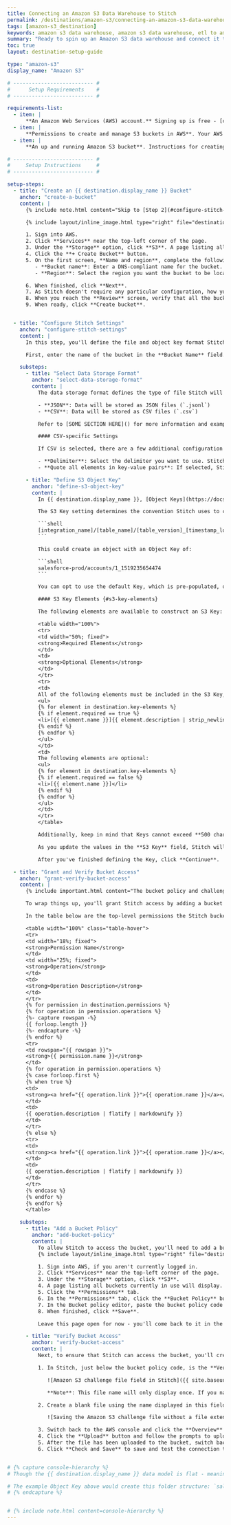 ```yaml
---
title: Connecting an Amazon S3 Data Warehouse to Stitch
permalink: /destinations/amazon-s3/connecting-an-amazon-s3-data-warehouse-to-stitch
tags: [amazon-s3_destination]
keywords: amazon s3 data warehouse, amazon s3 data warehouse, etl to amazon s3, postgres etl, amazon s3 etl
summary: "Ready to spin up an Amazon S3 data warehouse and connect it to Stitch? This step-by-step tutorial will walk you through every part of the process."
toc: true
layout: destination-setup-guide

type: "amazon-s3"
display_name: "Amazon S3"

# -------------------------- #
#      Setup Requirements    #
# -------------------------- #

requirements-list:
  - item: |
      **An Amazon Web Services (AWS) account.** Signing up is free - [click here](https://aws.amazon.com){:target="new"} or go to `https://aws.amazon.com` to create an account if you don't have one already.
  - item: |
      **Permissions to create and manage S3 buckets in AWS**. Your AWS user must be able to create a bucket (if one doesn't already exist), add/modify bucket policies, and upload files to the bucket.
  - item: |
      **An up and running Amazon S3 bucket**. Instructions for creating a bucket using the AWS console are in [Step 1 of this guide](#create-a-bucket).

# -------------------------- #
#     Setup Instructions     #
# -------------------------- #

setup-steps:
  - title: "Create an {{ destination.display_name }} Bucket"
    anchor: "create-a-bucket"
    content: |
      {% include note.html content="Skip to [Step 2](#configure-stitch-settings) if there is an existing S3 bucket you want to connect to Stitch." %}

      {% include layout/inline_image.html type="right" file="destinations/amazon-s3-create-bucket-1.png" max-width="400px" alt="Adding an Amazon S3 bucket policy in the AWS console" %}

      1. Sign into AWS.
      2. Click **Services** near the top-left corner of the page.
      3. Under the **Storage** option, click **S3**. A page listing all buckets currently in use will display.
      4. Click the **+ Create Bucket** button.
      5. On the first screen, **Name and region**, complete the following:
         - **Bucket name**: Enter a DNS-compliant name for the bucket.
         - **Region**: Select the region you want the bucket to be located in.

      6. When finished, click **Next**.
      7. As Stitch doesn't require any particular configuration, how you define the settings in the **Set properties** and **Set permissions** screens are up to you. Follow the on-screen prompts to complete these steps.
      8. When you reach the **Review** screen, verify that all the bucket's information and settings are correct.
      9. When ready, click **Create bucket**.


  - title: "Configure Stitch Settings"
    anchor: "configure-stitch-settings"
    content: |
      In this step, you'll define the file and object key format Stitch will use to load data into {{ destination.display_name }}.

      First, enter the name of the bucket in the **Bucket Name** field.

    substeps:
      - title: "Select Data Storage Format"
        anchor: "select-data-storage-format"
        content: |
          The data storage format defines the type of file Stitch will write to your {{ destination.display_name }} bucket. Supported options are:

          - **JSON**: Data will be stored as JSON files (`.jsonl`)
          - **CSV**: Data will be stored as CSV files (`.csv`)

          Refer to [SOME SECTION HERE]() for more information and examples.

          #### CSV-specific Settings

          If CSV is selected, there are a few additional configuration options for the files Stitch will write to your bucket:

          - **Delimiter**: Select the delimiter you want to use. Stitch will use the **comma** (`,`) option by default, but you may also use **pipes** (`|`) and **tabs** (`\t`).
          - **Quote all elements in key-value pairs**: If selected, Stitch will place all elements of key-value pairs in quotes. For example: `{a: 123}` will be stored as `"a","123"`

      - title: "Define S3 Object Key"
        anchor: "define-s3-object-key"
        content: |
          In {{ destination.display_name }}, [Object Keys](https://docs.aws.amazon.com/AmazonS3/latest/dev/UsingMetadata.html#object-keys) are used to uniquely identify objects in a given bucket.

          The S3 Key setting determines the convention Stitch uses to create Object Keys when it writes to your bucket. For example: If the default Key is used:

          ```shell
          [integration_name]/[table_name]/[table_version]_[timestamp_loaded]
          ```

          This could create an object with an Object Key of:

          ```shell
          salesforce-prod/accounts/1_1519235654474
          ```

          You can opt to use the default Key, which is pre-populated, or define your own using the elements in the next section.

          #### S3 Key Elements {#s3-key-elements}

          The following elements are available to construct an S3 Key:

          <table width="100%">
          <tr>
          <td width="50%; fixed">
          <strong>Required Elements</strong>
          </td>
          <td>
          <strong>Optional Elements</strong>
          </td>
          </tr>
          <tr>
          <td>
          All of the following elements must be included in the S3 Key, in any order:
          <ul>
          {% for element in destination.key-elements %}
          {% if element.required == true %}
          <li>[{{ element.name }}]{{ element.description | strip_newlines }}</li>
          {% endif %}
          {% endfor %}
          </ul>
          </td>
          <td>
          The following elements are optional:
          <ul>
          {% for element in destination.key-elements %}
          {% if element.required == false %}
          <li>[{{ element.name }}]</li>
          {% endif %}
          {% endfor %}
          </ul>
          </td>
          </tr>
          </table>

          Additionally, keep in mind that Keys cannot exceed **500 characters** or include spaces or special characters (`!@#$%^&*`).

          As you update the values in the **S3 Key** field, Stitch will validate the entry. If the Key doesn't include all required elements or contains spaces or special characters, you will be prompted to make corrections.

          After you've finished defining the Key, click **Continue**.

  - title: "Grant and Verify Bucket Access"
    anchor: "grant-verify-bucket-access"
    content: |
      {% include important.html content="The bucket policy and challenge file name Stitch displays will only display once. Ensure you save them before moving on from this page." %}

      To wrap things up, you'll grant Stitch access by adding a bucket policy. [A bucket policy](https://docs.aws.amazon.com/AmazonS3/latest/dev/access-policy-language-overview.html) is JSON-based access policy language to manage permissions to bucket resources.

      In the table below are the top-level permissions the Stitch bucket policy grants, the operations each permission allows, and a description of the operation.

      <table width="100%" class="table-hover">
      <tr>
      <td width="18%; fixed">
      <strong>Permission Name</strong>
      </td>
      <td width="25%; fixed">
      <strong>Operation</strong>
      </td>
      <td>
      <strong>Operation Description</strong>
      </td>
      </tr>
      {% for permission in destination.permissions %}
      {% for operation in permission.operations %}
      {%- capture rowspan -%}
      {{ forloop.length }}
      {%- endcapture -%}
      {% endfor %}
      <tr>
      <td rowspan="{{ rowspan }}">
      <strong>{{ permission.name }}</strong>
      </td>
      {% for operation in permission.operations %}
      {% case forloop.first %}
      {% when true %}
      <td>
      <strong><a href="{{ operation.link }}">{{ operation.name }}</a></strong>
      </td>
      <td>
      {{ operation.description | flatify | markdownify }}
      </td>
      </tr>
      {% else %}
      <tr>
      <td>
      <strong><a href="{{ operation.link }}">{{ operation.name }}</a></strong>
      </td>
      <td>
      {{ operation.description | flatify | markdownify }}
      </td>
      </tr>
      {% endcase %}
      {% endfor %}
      {% endfor %}
      </table>

    substeps:
      - title: "Add a Bucket Policy"
        anchor: "add-bucket-policy"
        content: |
          To allow Stitch to access the bucket, you'll need to add a bucket policy using the AWS console.
          {% include layout/inline_image.html type="right" file="destinations/amazon-s3-bucket-policy.png" max-width="500px" alt="Adding an Amazon S3 bucket policy in the AWS console" %}

          1. Sign into AWS, if you aren't currently logged in.
          2. Click **Services** near the top-left corner of the page.
          3. Under the **Storage** option, click **S3**.
          4. A page listing all buckets currently in use will display. Click the **name of the bucket** you want to connect to Stitch.
          5. Click the **Permissions** tab.
          6. In the **Permissions** tab, click the **Bucket Policy** button.
          7. In the Bucket policy editor, paste the bucket policy code from Stitch.
          8. When finished, click **Save**.

          Leave this page open for now - you'll come back to it in the next step.

      - title: "Verify Bucket Access"
        anchor: "verify-bucket-access"
        content: |
          Next, to ensure that Stitch can access the bucket, you'll create a blank file that Stitch will use to test the permissions settings.

          1. In Stitch, just below the bucket policy code, is the **Verify your bucket** section. In this section is a field containing the unique name of the test file you need to create:

             ![Amazon S3 challenge file field in Stitch]({{ site.baseurl }}/images/destinations/amazon-s3-challenge-file-field.png)

             **Note**: This file name will only display once. If you navigate out of this screen without saving the file name, you'll need to start over.

          2. Create a blank file using the name displayed in this field. **Do not save the file with an extension (file type)** like `.csv` or `.txt`. In the image below, notice that there isn't any kind of file extension after the challenge file name:

             ![Saving the Amazon S3 challenge file without a file extension]({{ site.baseurl }}/images/destinations/amazon-s3-challenge-file-creation.png)

          3. Switch back to the AWS console and click the **Overview** tab.
          4. Click the **Upload** button and follow the prompts to upload the file.
          5. After the file has been uploaded to the bucket, switch back to where you have Stitch open.
          6. Click **Check and Save** to save and test the connection to {{ destination.display_name }}.


# {% capture console-hierarchy %}
# Though the {{ destination.display_name }} data model is flat - meaning that there isn't a hierarchy - the {{ destination.display_name }} console supports the concept of folders.

# The example Object Key above would create this folder structure: `salesforce > accounts` with the individual objects contained within the `accounts` folder. Refer to [Amazon's documentation](https://docs.aws.amazon.com/AmazonS3/latest/dev/UsingMetadata.html#object-key-guidelines-safe-characters) for more info.
# {% endcapture %}


# {% include note.html content=console-hierarchy %}
---
```



